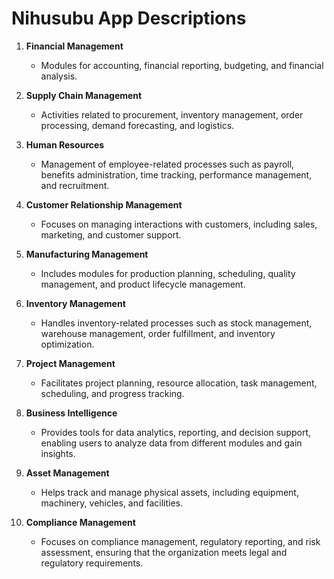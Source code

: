# Nihusubu App Descriptions

1. **Financial Management**
   - Modules for accounting, financial reporting, budgeting, and financial analysis.

2. **Supply Chain Management**
   - Activities related to procurement, inventory management, order processing, demand forecasting, and logistics.

3. **Human Resources**
   - Management of employee-related processes such as payroll, benefits administration, time tracking, performance management, and recruitment.

4. **Customer Relationship Management**
   - Focuses on managing interactions with customers, including sales, marketing, and customer support.

5. **Manufacturing Management**
   - Includes modules for production planning, scheduling, quality management, and product lifecycle management.

6. **Inventory Management**
   - Handles inventory-related processes such as stock management, warehouse management, order fulfillment, and inventory optimization.

7. **Project Management**
   - Facilitates project planning, resource allocation, task management, scheduling, and progress tracking.

8. **Business Intelligence**
   - Provides tools for data analytics, reporting, and decision support, enabling users to analyze data from different modules and gain insights.

9. **Asset Management**
   - Helps track and manage physical assets, including equipment, machinery, vehicles, and facilities.

10. **Compliance Management**
    - Focuses on compliance management, regulatory reporting, and risk assessment, ensuring that the organization meets legal and regulatory requirements.


